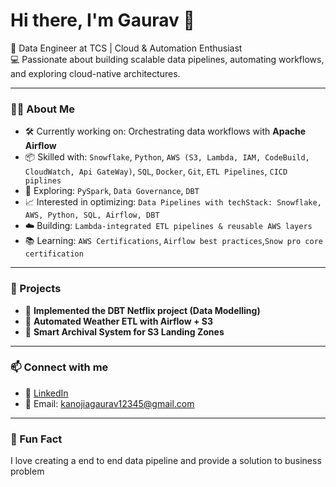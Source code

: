<!--
**kanojia-gaurav/kanojia-gaurav** is a ✨ _special_ ✨ repository because its `README.md` (this file) appears on your GitHub profile.

Here are some ideas to get you started:

- 🔭 I’m currently working on ...
- 🌱 I’m currently learning ...
- 👯 I’m looking to collaborate on ...
- 🤔 I’m looking for help with ...
- 💬 Ask me about ...
- 📫 How to reach me: ...
- 😄 Pronouns: ...
- ⚡ Fun fact: ...
-->

# Hi there, I'm Gaurav 👋

🚀 Data Engineer at TCS | Cloud & Automation Enthusiast  
💻 Passionate about building scalable data pipelines, automating workflows, and exploring cloud-native architectures.

---

### 👨‍💻 About Me

- 🛠️ Currently working on: Orchestrating data workflows with **Apache Airflow**
- 📦 Skilled with: `Snowflake`, `Python`, `AWS (S3, Lambda, IAM, CodeBuild, CloudWatch, Api GateWay)`, `SQL`, `Docker`, `Git`, `ETL Pipelines`, `CICD piplines`
- 🧩 Exploring: `PySpark`, `Data Governance`, `DBT`
- 📈 Interested in optimizing: `Data Pipelines with techStack: Snowflake, AWS, Python, SQL, Airflow, DBT`
- ☁️ Building: `Lambda-integrated ETL pipelines & reusable AWS layers`
- 📚 Learning: `AWS Certifications`, `Airflow best practices`,`Snow pro core certification`

---

### 📘 Projects

- 📂 **Implemented the DBT Netflix project (Data Modelling)**
- 🔁 **Automated Weather ETL with Airflow + S3**
- 📂 **Smart Archival System for S3 Landing Zones**

---

### 📫 Connect with me

- 💼 [LinkedIn]([https://www.linkedin.com/in/YOUR_HANDLE/](https://www.linkedin.com/in/kanojia-gaurav/))
- 📧 Email: kanojiagaurav12345@gmail.com

---

### 🧠 Fun Fact

I love creating a end to end data pipeline and provide a solution to business problem

